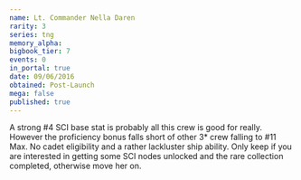 ```yaml
---
name: Lt. Commander Nella Daren
rarity: 3
series: tng
memory_alpha:
bigbook_tier: 7
events: 0
in_portal: true
date: 09/06/2016
obtained: Post-Launch
mega: false
published: true
---
```


A strong #4 SCI base stat is probably all this crew is good for really. However the proficiency bonus falls short of other 3* crew falling to #11 Max. No cadet eligibility and a rather lackluster ship ability. Only keep if you are interested in getting some SCI nodes unlocked and the rare collection completed, otherwise move her on.
